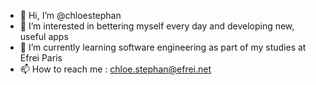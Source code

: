 - 👋 Hi, I’m @chloestephan
- 👀 I’m interested in bettering myself every day and developing new, useful apps 
- 🌱 I’m currently learning software engineering as part of my studies at Efrei Paris
- 📫 How to reach me : chloe.stephan@efrei.net 

<!---
chloestephan/chloestephan is a ✨ special ✨ repository because its `README.md` (this file) appears on your GitHub profile.
You can click the Preview link to take a look at your changes.
--->
